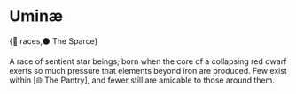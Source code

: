 # Uminæ

{🧑 races,⚫ The Sparce}

A race of sentient star beings, born when the core of a collapsing red dwarf exerts so much pressure that elements beyond iron are produced. Few exist within [🌐 The Pantry], and fewer still are amicable to those around them.
